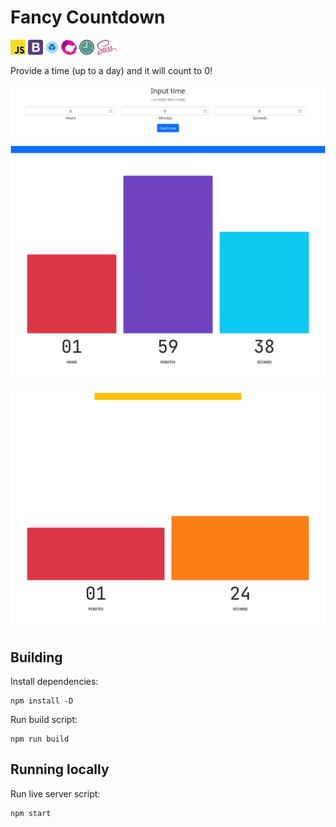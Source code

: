 # Fancy Countdown

[![](./img/icons/javascript.png)](https://developer.mozilla.org/en-US/docs/Web/JavaScript)
[![](./img/icons/bootstrap.png)](https://getbootstrap.com/)
[![](./img/icons/webpack.png)](https://webpack.js.org/)
[![](./img/icons/reactivex.png)](https://rxjs.dev/)
[![](./img/icons/momentjs.png)](https://momentjs.com/)
[![](./img/icons/sass.png)](https://sass-lang.com/)

Provide a time (up to a day) and it will count to 0!

![](./img/screens/time-prompt.png)

![](./img/screens/timer-1.png)

![](./img/screens/timer-2.png)

## Building

Install dependencies:

```
npm install -D
```

Run build script:

```
npm run build
```

## Running locally

Run live server script:

```
npm start
```
